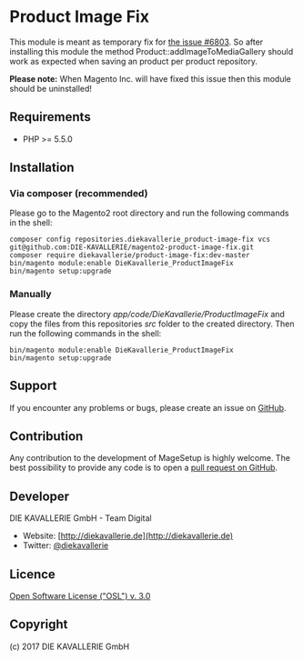 Product Image Fix
===================

This module is meant as temporary fix for [the issue #6803](https://github.com/magento/magento2/issues/6803).
So after installing this module the method Product::addImageToMediaGallery should work as expected when saving an product per product repository.

**Please note:**
When Magento Inc. will have fixed this issue then this module should be uninstalled!

Requirements
------------
- PHP >= 5.5.0

Installation
------------

### Via composer (recommended)

Please go to the Magento2 root directory and run the following commands in the shell:

```
composer config repositories.diekavallerie_product-image-fix vcs git@github.com:DIE-KAVALLERIE/magento2-product-image-fix.git
composer require diekavallerie/product-image-fix:dev-master
bin/magento module:enable DieKavallerie_ProductImageFix
bin/magento setup:upgrade
```

### Manually

Please create the directory *app/code/DieKavallerie/ProductImageFix* and copy the files from this repositories *src* folder to the created directory. Then run the following commands in the shell:

```
bin/magento module:enable DieKavallerie_ProductImageFix
bin/magento setup:upgrade
```


Support
-------
If you encounter any problems or bugs, please create an issue on [GitHub](https://github.com/DIE-KAVALLERIE/magento2-product-image-fix/issues).

Contribution
------------
Any contribution to the development of MageSetup is highly welcome. The best possibility to provide any code is to open a [pull request on GitHub](https://help.github.com/articles/using-pull-requests).

Developer
---------
DIE KAVALLERIE GmbH - Team Digital
* Website: [http://diekavallerie.de](http://diekavallerie.de)
* Twitter: [@diekavallerie](https://twitter.com/diekavallerie)

Licence
-------
[Open Software License ("OSL") v. 3.0](http://opensource.org/licenses/osl-3.0)

Copyright
---------
(c) 2017 DIE KAVALLERIE GmbH
